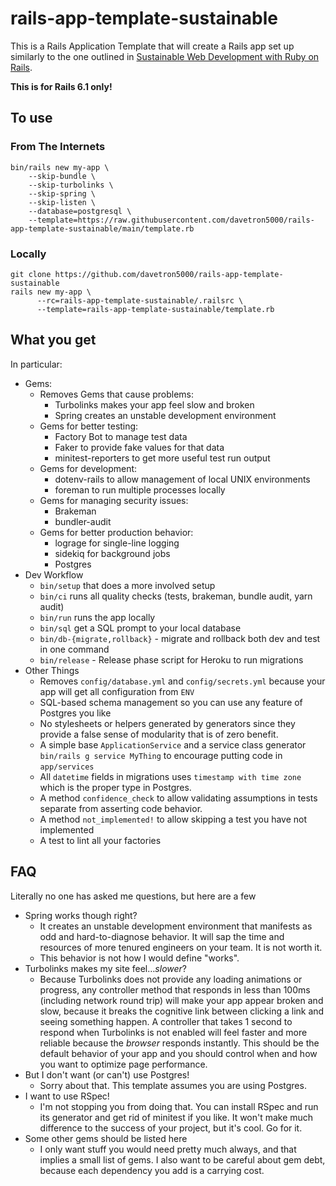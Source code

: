# rails-app-template-sustainable

This is a Rails Application Template that will create a Rails app set up similarly to the one outlined in
[Sustainable Web Development with Ruby on Rails](https://sustainable-rails.com).

**This is for Rails 6.1 only!**

## To use

### From The Internets

```
bin/rails new my-app \
    --skip-bundle \
    --skip-turbolinks \
    --skip-spring \
    --skip-listen \
    --database=postgresql \
    --template=https://raw.githubusercontent.com/davetron5000/rails-app-template-sustainable/main/template.rb
```

### Locally

```
git clone https://github.com/davetron5000/rails-app-template-sustainable
rails new my-app \
      --rc=rails-app-template-sustainable/.railsrc \
      --template=rails-app-template-sustainable/template.rb
```

## What you get

In particular:

* Gems:
  * Removes Gems that cause problems:
    - Turbolinks makes your app feel slow and broken
    - Spring creates an unstable development environment
  * Gems for better testing:
    - Factory Bot to manage test data
    - Faker to provide fake values for that data
    - minitest-reporters to get more useful test run output
  * Gems for development:
    - dotenv-rails to allow management of local UNIX environments
    - foreman to run multiple processes locally
  * Gems for managing security issues:
    - Brakeman
    - bundler-audit
  * Gems for better production behavior:
    - lograge for single-line logging
    - sidekiq for background jobs
    - Postgres
* Dev Workflow
  - `bin/setup` that does a more involved setup
  - `bin/ci` runs all quality checks (tests, brakeman, bundle audit, yarn audit)
  - `bin/run` runs the app locally
  - `bin/sql` get a SQL prompt to your local database
  - `bin/db-{migrate,rollback}` - migrate and rollback  both dev and test in one command
  - `bin/release` - Release phase script for Heroku to run migrations
* Other Things
  - Removes `config/database.yml` and `config/secrets.yml` because your app will get all configuration from `ENV`
  - SQL-based schema management so you can use any feature of Postgres you like
  - No stylesheets or helpers generated by generators since they provide a false sense of modularity that is of
  zero benefit.
  - A simple base `ApplicationService` and a service class generator `bin/rails g service MyThing` to encourage
  putting code in `app/services`
  - All `datetime` fields in migrations uses `timestamp with time zone` which is the proper type in Postgres.
  - A method `confidence_check` to allow validating assumptions in tests separate from asserting code behavior.
  - A method `not_implemented!` to allow skipping a test you have not implemented
  - A test to lint all your factories

## FAQ

Literally no one has asked me questions, but here are a few

* Spring works though right?
  - It creates an unstable development environment that manifests as odd and hard-to-diagnose behavior.  It will
  sap the time and resources of more tenured engineers on your team.  It is not worth it.
  - This behavior is not how I would define "works".
* Turbolinks makes my site feel…*slower*?
  - Because Turbolinks does not provide any loading animations or progress, any controller method that responds in
  less than 100ms (including network round trip) will make your app appear broken and slow, because it breaks the
  cognitive link between clicking a link and seeing something happen.  A controller that takes 1 second to respond
  when Turbolinks is not enabled will feel faster and more reliable because the *browser* responds instantly.  This should be the default behavior of your app and you should control when and how you want to optimize page performance.
* But I don't want (or can't) use Postgres!
  - Sorry about that.  This template assumes you are using Postgres.
* I want to use RSpec!
  - I'm not stopping you from doing that.  You can install RSpec and run its generator and get rid of minitest if
  you like.  It won't make much difference to the success of your project, but it's cool. Go for it.
* Some other gems should be listed here
  - I only want stuff you would need pretty much always, and that implies a small list of gems.  I also want to
  be careful about gem debt, because each dependency you add is a carrying cost.
